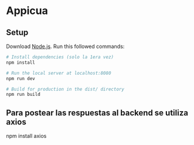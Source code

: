 # Appicua

## Setup
Download [Node.js](https://nodejs.org/en/download/).
Run this followed commands:

``` bash
# Install dependencies (solo la 1era vez)
npm install

# Run the local server at localhost:8080
npm run dev

# Build for production in the dist/ directory
npm run build
```

## Para postear las respuestas al backend se utiliza axios
npm install axios